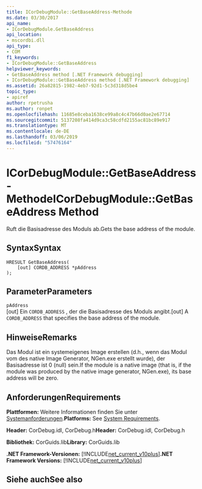 ```yaml
---
title: ICorDebugModule::GetBaseAddress-Methode
ms.date: 03/30/2017
api_name:
- ICorDebugModule.GetBaseAddress
api_location:
- mscordbi.dll
api_type:
- COM
f1_keywords:
- ICorDebugModule::GetBaseAddress
helpviewer_keywords:
- GetBaseAddress method [.NET Framework debugging]
- ICorDebugModule::GetBaseAddress method [.NET Framework debugging]
ms.assetid: 26a82815-1982-4eb7-92d1-5c3d318d5be4
topic_type:
- apiref
author: rpetrusha
ms.author: ronpet
ms.openlocfilehash: 11685e8ceba1638ce99a8c4c47b66d0ae2e67714
ms.sourcegitcommit: 5137208fa414d9ca3c58cdfd2155ac81bc89e917
ms.translationtype: MT
ms.contentlocale: de-DE
ms.lasthandoff: 03/06/2019
ms.locfileid: "57476164"
---
```

# <a name="icordebugmodulegetbaseaddress-method"></a><span data-ttu-id="8ed09-102">ICorDebugModule::GetBaseAddress-Methode</span><span class="sxs-lookup"><span data-stu-id="8ed09-102">ICorDebugModule::GetBaseAddress Method</span></span>
<span data-ttu-id="8ed09-103">Ruft die Basisadresse des Moduls ab.</span><span class="sxs-lookup"><span data-stu-id="8ed09-103">Gets the base address of the module.</span></span>  
  
## <a name="syntax"></a><span data-ttu-id="8ed09-104">Syntax</span><span class="sxs-lookup"><span data-stu-id="8ed09-104">Syntax</span></span>  
  
```  
HRESULT GetBaseAddress(  
    [out] CORDB_ADDRESS *pAddress  
);  
```  
  
## <a name="parameters"></a><span data-ttu-id="8ed09-105">Parameter</span><span class="sxs-lookup"><span data-stu-id="8ed09-105">Parameters</span></span>  
 `pAddress`  
 <span data-ttu-id="8ed09-106">[out] Ein `CORDB_ADDRESS` , der die Basisadresse des Moduls angibt.</span><span class="sxs-lookup"><span data-stu-id="8ed09-106">[out] A `CORDB_ADDRESS` that specifies the base address of the module.</span></span>  
  
## <a name="remarks"></a><span data-ttu-id="8ed09-107">Hinweise</span><span class="sxs-lookup"><span data-stu-id="8ed09-107">Remarks</span></span>  
 <span data-ttu-id="8ed09-108">Das Modul ist ein systemeigenes Image erstellen (d.h., wenn das Modul vom des native Image Generator, NGen.exe erstellt wurde), der Basisadresse ist 0 (null) sein.</span><span class="sxs-lookup"><span data-stu-id="8ed09-108">If the module is a native image (that is, if the module was produced by the native image generator, NGen.exe), its base address will be zero.</span></span>  
  
## <a name="requirements"></a><span data-ttu-id="8ed09-109">Anforderungen</span><span class="sxs-lookup"><span data-stu-id="8ed09-109">Requirements</span></span>  
 <span data-ttu-id="8ed09-110">**Plattformen:** Weitere Informationen finden Sie unter [Systemanforderungen](../../../../docs/framework/get-started/system-requirements.md).</span><span class="sxs-lookup"><span data-stu-id="8ed09-110">**Platforms:** See [System Requirements](../../../../docs/framework/get-started/system-requirements.md).</span></span>  
  
 <span data-ttu-id="8ed09-111">**Header:** CorDebug.idl, CorDebug.h</span><span class="sxs-lookup"><span data-stu-id="8ed09-111">**Header:** CorDebug.idl, CorDebug.h</span></span>  
  
 <span data-ttu-id="8ed09-112">**Bibliothek:** CorGuids.lib</span><span class="sxs-lookup"><span data-stu-id="8ed09-112">**Library:** CorGuids.lib</span></span>  
  
 <span data-ttu-id="8ed09-113">**.NET Framework-Versionen:** [!INCLUDE[net_current_v10plus](../../../../includes/net-current-v10plus-md.md)]</span><span class="sxs-lookup"><span data-stu-id="8ed09-113">**.NET Framework Versions:** [!INCLUDE[net_current_v10plus](../../../../includes/net-current-v10plus-md.md)]</span></span>  
  
## <a name="see-also"></a><span data-ttu-id="8ed09-114">Siehe auch</span><span class="sxs-lookup"><span data-stu-id="8ed09-114">See also</span></span>


